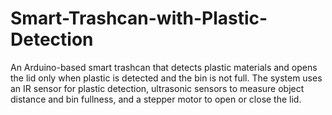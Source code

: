 # Smart-Trashcan-with-Plastic-Detection
An Arduino-based smart trashcan that detects plastic materials and opens the lid only when plastic is detected and the bin is not full. The system uses an IR sensor for plastic detection, ultrasonic sensors to measure object distance and bin fullness, and a stepper motor to open or close the lid.
